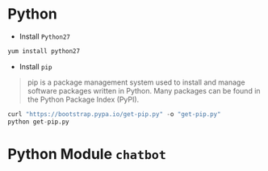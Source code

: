 # Python
* Install `Python27`

```Python
yum install python27
```

* Install `pip`

> pip is a package management system used to install and manage software packages written in Python. Many packages can be found in the Python Package Index (PyPI).

```Python
curl "https://bootstrap.pypa.io/get-pip.py" -o "get-pip.py"
python get-pip.py
```

# Python Module `chatbot`
